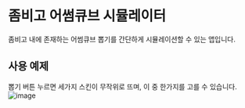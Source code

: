 # 좀비고 어썸큐브 시뮬레이터

좀비고 내에 존재하는 어썸큐브 뽑기를 간단하게 시뮬레이션할 수 있는 앱입니다.


## 사용 예제
뽑기 버튼 누르면 세가지 스킨이 무작위로 뜨며, 이 중 한가지를 고를 수 있습니다.
![image](https://user-images.githubusercontent.com/63953425/153573513-a8c66526-dfe6-4299-9b99-ccfe30bcfb7b.png)





